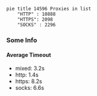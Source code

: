 
```mermaid
pie title 14596 Proxies in list
    "HTTP" : 10888
    "HTTPS": 2098
    "SOCKS" : 2296
```

### Some Info
#### Average Timeout

- mixed: 3.2s
- http: 1.4s
- https: 8.2s
- socks: 6.6s